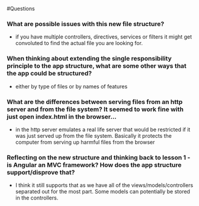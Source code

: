 #Questions

### What are possible issues with this new file structure?
- if you have multiple controllers, directives, services or filters it might get convoluted to find the actual file you are looking for.

### When thinking about extending the single responsibility principle to the app structure, what are some other ways that the app could be structured?
- either by type of files or by names of features

### What are the differences between serving files from an http server and from the file system? It seemed to work fine with just open index.html in the browser...
- in the http server emulates a real life server that would be restricted if it was just served up from the file system. Basically it protects the computer from serving up harmful files from the browser

### Reflecting on the new structure and thinking back to lesson 1 - is Angular an MVC framework? How does the app structure support/disprove that?
- I think it still supports that as we have all of the views/models/controllers separated out for the most part. Some models can potentially be stored in the controllers.

